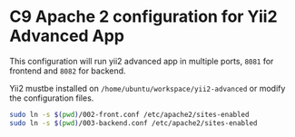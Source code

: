 # C9 Apache 2 configuration for Yii2 Advanced App

This configuration will run yii2 advanced app in multiple ports, `8081` for frontend and `8082` for backend.

Yii2 mustbe installed on `/home/ubuntu/workspace/yii2-advanced` or modify the configuration files.

```sh
sudo ln -s $(pwd)/002-front.conf /etc/apache2/sites-enabled
sudo ln -s $(pwd)/003-backend.conf /etc/apache2/sites-enabled
```
